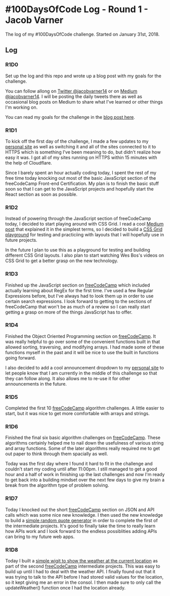 # #100DaysOfCode Log - Round 1 - Jacob Varner

The log of my #100DaysOfCode challenge. Started on January 31st, 2018.

## Log

### R1D0
Set up the log and this repo and wrote up a blog post with my goals for the challenge.

You can follow allong on [Twitter @jacobvarner14](https://www.twitter.com/jacobvarner14) or on [Medium @jacobvarner14](https://www.medium.com/@jacobvarner14). I will be posting the daily tweets there as well as occasional blog posts on Medium to share what I've learned or other things I'm working on.

You can read my goals for the challenge in the [blog post here](https://medium.com/@jacobvarner14/my-goals-for-the-100daysofcode-challenge-3fbe15a1b977).

### R1D1
To kick off the first day of the challenge, I made a few updates to my [personal site](https://www.jacobvarner.com) as well as switching it and all of the sites connected to it to HTTPS which is something I've been meaning to do, but didn't realize how easy it was. I got all of my sites running on HTTPS within 15 minutes with the help of Cloudflare.

Since I barely spent an hour actually coding today, I spent the rest of my free time today knocking out most of the basic JavaScript section of the freeCodeCamp Front-end Certification. My plan is to finish the basic stuff soon so that I can get to the JavaScript projects and hopefully start the React section as soon as possible.

### R1D2
Instead of powering through the JavaScript section of freeCodeCamp today, I decided to start playing around with CSS Grid. I read a cool [Medium post](https://medium.freecodecamp.org/how-to-make-your-html-responsive-by-adding-a-single-line-of-css-2a62de81e431) that explained it in the simplest terms, so I decided to build a [CSS Grid playground](https://github.com/jacobvarner/css-grid-layouts) for testing and practiciing with layouts that I will hopefully use in future projects.

In the future I plan to use this as a playground for testing and building different CSS Grid layouts. I also plan to start watching Wes Bos's videos on CSS Grid to get a better grasp on the new technology.

### R1D3
Finished up the JavaScript section on [freeCodeCamp](https://www.freecodecamp.org) which included actually learning about RegEx for the first time. I've used a few Regular Expressions before, but I've always had to look them up in order to use certain search expressions. I look forward to getting to the sections of freeCodeCamp that won't be as much of a review so I can really start getting a grasp on more of the things JavaScript has to offer.

### R1D4
Finished the Object Oriented Programming section on [freeCodeCamp](https://www.freecodecamp.org). It was really helpful to go over some of the convenient functions built in that allowed sorting, traversing, and modifying arrays. I had made some of these functions myself in the past and it will be nice to use the built in functions going forward.

I also decided to add a cool announcement dropdown to my [personal site](https://www.jacobvarner.com) to let people know that I am currently in the middle of this challenge so that they can follow along. It also allows me to re-use it for other announcements in the future.

### R1D5
Completed the first 10 [freeCodeCamp](https://www.freecodecamp.org) algorithm challenges. A little easier to start, but it was nice to get more comfortable with arrays and strings.

### R1D6
Finished the final six basic algorithm challenges on [freeCodeCamp](https://www.freecodecamp.org). These algorithms certainly helped me to nail down the usefulness of various string and array functions. Some of the later algorithms really required me to get out paper to think through them spacially as well.

Today was the first day where I found it hard to fit in the challenge and couldn't start my coding until after 11:00pm. I still managed to get a good hour and a half of work in finishing up the last challenges and now I'm ready to get back into a building mindset over the next few days to give my brain a break from the algorithm type of problem solving.

### R1D7
Today I knocked out the short [freeCodeCamp](https://www.freecodecamp.org) section on JSON and API calls which was some nice new knowledge. I then used the new knowledge to build a [simple random quote generator](https://codepen.io/jacobvarner/pen/xYEJGg) in order to complete the first of the intermediate projects. It's good to finally take the time to really learn how APIs work and I look forward to the endless possiblities adding APIs can bring to my future web apps.

### R1D8
Today I built a [simple wigit to show the weather at the current location](https://codepen.io/jacobvarner/pen/eVByKV) as part of the second [freeCodeCamp](https://www.freecodecamp.org) intermediate projects. This was easy to build up until I had to deal with the weather API. I finally found out that it was trying to talk to the API before I had stored valid values for the location, so it kept giving me an error in the consol. I then made sure to only call the updateWeather() function once I had the location already.
